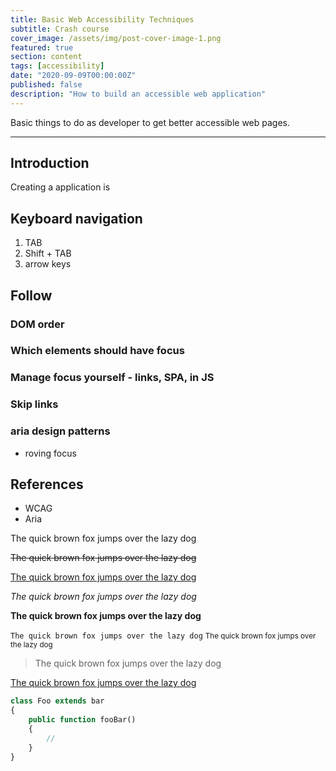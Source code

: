 ```yaml
---
title: Basic Web Accessibility Techniques
subtitle: Crash course
cover_image: /assets/img/post-cover-image-1.png
featured: true
section: content
tags: [accessibility]
date: "2020-09-09T00:00:00Z"
published: false
description: "How to build an accessible web application"
---
```


Basic things to do as developer to get better accessible web pages.

---

## Introduction
Creating a application is 

## Keyboard navigation

1. TAB
2. Shift + TAB
3. arrow keys

## Follow

### DOM order

### Which elements should have focus

### Manage focus yourself - links, SPA, in JS

### Skip links

### aria design patterns

- roving focus

## References

- WCAG
- Aria

The quick brown fox jumps over the lazy dog

<s>The quick brown fox jumps over the lazy dog</s>

<u>The quick brown fox jumps over the lazy dog</u>

_The quick brown fox jumps over the lazy dog_

**The quick brown fox jumps over the lazy dog**

`The quick brown fox jumps over the lazy dog`
<small>The quick brown fox jumps over the lazy dog</small>

> The quick brown fox jumps over the lazy dog

[The quick brown fox jumps over the lazy dog](#)

```php
class Foo extends bar
{
    public function fooBar()
    {
        //
    }
}
```

